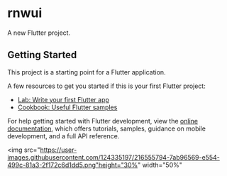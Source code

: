 # rnwui

A new Flutter project.

## Getting Started

This project is a starting point for a Flutter application.

A few resources to get you started if this is your first Flutter project:

- [Lab: Write your first Flutter app](https://docs.flutter.dev/get-started/codelab)
- [Cookbook: Useful Flutter samples](https://docs.flutter.dev/cookbook)

For help getting started with Flutter development, view the
[online documentation](https://docs.flutter.dev/), which offers tutorials,
samples, guidance on mobile development, and a full API reference.

<p>

<img src="https://user-images.githubusercontent.com/124335197/216555794-7ab96569-e554-499c-81a3-2f172c6d1dd5.png"height="30%" width="50%"

</p>
